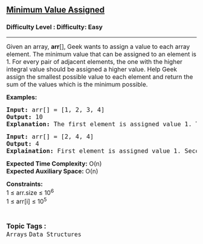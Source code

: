 <h2><a href="https://www.geeksforgeeks.org/problems/minimum-value-assigned0918/1?page=3&category=Arrays&status=unsolved,attempted&sortBy=accuracy">Minimum Value Assigned</a></h2><h3>Difficulty Level : Difficulty: Easy</h3><hr><div class="problems_problem_content__Xm_eO"><p><span style="font-size: 12pt;">Given an array, <strong>arr</strong>[], Geek wants to assign a value to each array element. The minimum value that can be assigned to an element is 1. For every pair of adjacent elements, the one with the higher integral value should be assigned a higher value. Help Geek assign the smallest possible value to each element and return the sum of the values which is the minimum possible.</span></p>
<p><span style="font-size: 12pt;"><strong>Examples:</strong></span></p>
<pre><span style="font-size: 12pt;"><strong>Input: </strong>arr[] = [1, 2, 3, 4]
<strong>Output:</strong> 10
<strong>Explanation: </strong>The first element is assigned value 1. The second element is assigned value 2 because arr[1]&gt;arr[0]. The third element is assigned value 3 because arr[2]&gt;arr[1]. Fourth element is assigned value 4 because arr[3]&gt;arr[2]. 1+2+3+4 =10.</span></pre>
<pre><span style="font-size: 12pt;"><strong>Input: </strong>arr[] = [2, 4, 4]
<strong>Output:</strong> 4
<strong>Explaination: </strong>First element is assigned value 1. Second element is assigned value 2 because arr[1]&gt;arr[0]. Third element is assigned value 1 because arr[2] is equal to arr[1]. 1+2+1 = 4.</span></pre>
<p><span style="font-size: 12pt;"><strong>Expected Time Complexity:</strong> O(n)<br><strong>Expected Auxiliary Space:</strong> O(n)</span></p>
<p><span style="font-size: 12pt;"><strong>Constraints:</strong><br>1 ≤ arr.size ≤ 10<sup>6</sup><br>1 ≤ arr[i] ≤ 10<sup>5</sup> &nbsp;</span></p></div><br><p><span style=font-size:18px><strong>Topic Tags : </strong><br><code>Arrays</code>&nbsp;<code>Data Structures</code>&nbsp;